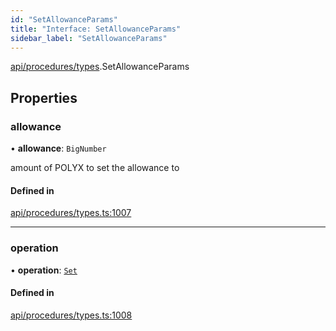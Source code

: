 ```yaml
---
id: "SetAllowanceParams"
title: "Interface: SetAllowanceParams"
sidebar_label: "SetAllowanceParams"
---
```


[api/procedures/types](../../../../../modules/API/Procedures/Types/Types.md).SetAllowanceParams

## Properties

### allowance

• **allowance**: `BigNumber`

amount of POLYX to set the allowance to

#### Defined in

[api/procedures/types.ts:1007](https://github.com/PolymeshAssociation/polymesh-sdk/blob/adcc38781/src/api/procedures/types.ts#L1007)

___

### operation

• **operation**: [`Set`](../../../../../enums/API/Procedures/Types/AllowanceOperation/AllowanceOperation.md#set)

#### Defined in

[api/procedures/types.ts:1008](https://github.com/PolymeshAssociation/polymesh-sdk/blob/adcc38781/src/api/procedures/types.ts#L1008)
